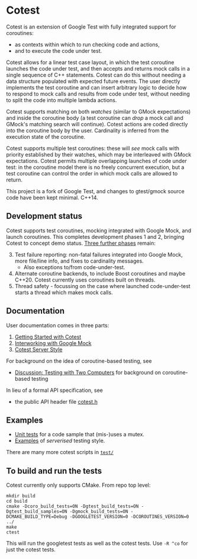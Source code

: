 # Cotest

Cotest is an extension of Google Test with fully integrated support for coroutines:
 - as contexts within which to run checking code and actions, 
 - and to execute the code under test.

Cotest allows for a linear test case layout, in which the test coroutine launches the code under test, and then accepts and returns mock calls in a single sequence 
of C++ statements. Cotest can do this without needing a data structure populated with expected future events. The user directly implements the test coroutine 
and can insert arbitrary logic to decide how to respond to mock calls and results from code under test, without needing to split the code into multiple lambda actions.

Cotest supports matching on both _watches_ (similar to GMock expectations) and inside the coroutine body 
(a test coroutine can _drop_ a mock call and GMock's matching search will continue). Cotest actions are coded directly into the coroutine body by the user. 
Cardinality is inferred from the execution state of the coroutine.
  
Cotest supports multiple test coroutines: these will _see_ mock calls with priority established by their watches, which may be interleaved with GMock expectations.
Cotest permits multiple overlapping launches of code under test: in the coroutine model there is no freely concurrent execution, 
but a test coroutine can control the order in which mock calls are allowed to return.
 
This project is a fork of Google Test, and changes to gtest/gmock source code have been kept minimal. C++14.

## Development status

Cotest supports test coroutines, mocking integrated with Google Mock, and launch coroutines. This completes development phases 1 and 2, bringing Cotest to concept demo status. [Three further phases](https://github.com/jgraley/cotest/milestones) remain:

 3. Test failure reporting: non-fatal failures integrated into Google Mock, more file/line info, and fixes to cardinality messages.
    - Also exceptions to/from code-under-test.
 4. Alternate coroutine backends, to include Boost coroutines and maybe C++20. Cotest currently uses coroutines built on threads.
 5. Thread safety - focussing on the case where launched code-under-test starts a thread which makes mock calls.

## Documentation
User documentation comes in three parts:
 1. [Getting Started with Cotest](coroutines/docs/getting-started.md)
 2. [Interworking with Google Mock](coroutines/docs/working-with-gmock.md)
 3. [Cotest Server Style](coroutines/docs/server-style.md)

For background on the idea of coroutine-based testing, see
 - [Discussion: Testing with Two Computers](coroutines/docs/testing-with-two-computers.md) for background on coroutine-based testing

In lieu of a formal API specification, see
 - the public API header file [cotest.h](coroutines/include/cotest/cotest.h)

## Examples

 - [Unit tests](coroutines/test/cotest-mutex.cc) for a code sample that (mis-)uses a mutex.
 - [Examples](coroutines/test/cotest-serverised.cc) of _serverised_ testing style.

There are many more cotest scripts in [`test/`](coroutines/test/)

## To build and run the tests

Cotest currently only supports CMake. From repo top level:
```
mkdir build
cd build
cmake -Dcoro_build_tests=ON -Dgtest_build_tests=ON -Dgtest_build_samples=ON -Dgmock_build_tests=ON -DCMAKE_BUILD_TYPE=Debug -DGOOGLETEST_VERSION=0 -DCOROUTINES_VERSION=0 ../
make
ctest
```
This will run the googletest tests as well as the cotest tests. Use `-R ^co` for just the cotest tests.

